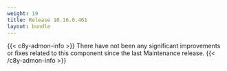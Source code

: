 ```yaml
---
weight: 19
title: Release 10.16.0.461
layout: bundle
---
```


<!--10.16.0.459-10.16.0.461-->

{{< c8y-admon-info >}}
There have not been any significant improvements or fixes related to this component since the last Maintenance release.
{{< /c8y-admon-info >}}
